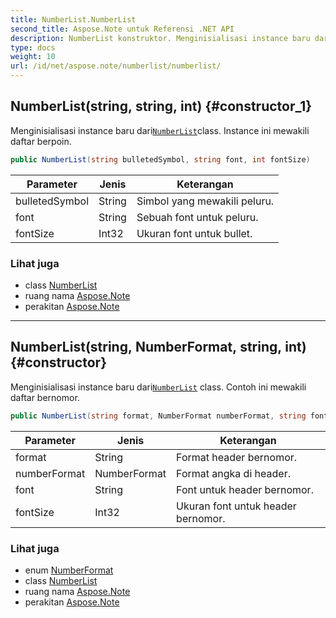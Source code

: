 ```yaml
---
title: NumberList.NumberList
second_title: Aspose.Note untuk Referensi .NET API
description: NumberList konstruktor. Menginisialisasi instance baru dariNumberListclass. Instance ini mewakili daftar berpoin.
type: docs
weight: 10
url: /id/net/aspose.note/numberlist/numberlist/
---
```

## NumberList(string, string, int) {#constructor_1}

Menginisialisasi instance baru dari[`NumberList`](../)class. Instance ini mewakili daftar berpoin.

```csharp
public NumberList(string bulletedSymbol, string font, int fontSize)
```

| Parameter | Jenis | Keterangan |
| --- | --- | --- |
| bulletedSymbol | String | Simbol yang mewakili peluru. |
| font | String | Sebuah font untuk peluru. |
| fontSize | Int32 | Ukuran font untuk bullet. |

### Lihat juga

* class [NumberList](../)
* ruang nama [Aspose.Note](../../numberlist/)
* perakitan [Aspose.Note](../../../)

---

## NumberList(string, NumberFormat, string, int) {#constructor}

Menginisialisasi instance baru dari[`NumberList`](../) class. Contoh ini mewakili daftar bernomor.

```csharp
public NumberList(string format, NumberFormat numberFormat, string font, int fontSize)
```

| Parameter | Jenis | Keterangan |
| --- | --- | --- |
| format | String | Format header bernomor. |
| numberFormat | NumberFormat | Format angka di header. |
| font | String | Font untuk header bernomor. |
| fontSize | Int32 | Ukuran font untuk header bernomor. |

### Lihat juga

* enum [NumberFormat](../../numberformat/)
* class [NumberList](../)
* ruang nama [Aspose.Note](../../numberlist/)
* perakitan [Aspose.Note](../../../)


